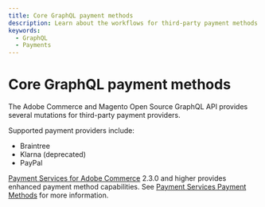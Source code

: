 ```yaml
---
title: Core GraphQL payment methods
description: Learn about the workflows for third-party payment methods.
keywords:
  - GraphQL
  - Payments
---
```


# Core GraphQL payment methods

The Adobe Commerce and Magento Open Source GraphQL API provides several mutations for third-party payment providers.

Supported payment providers include:

- Braintree
- Klarna (deprecated)
- PayPal

[Payment Services for Adobe Commerce](https://commercemarketplace.adobe.com/magento-payment-services.html) 2.3.0 and higher provides enhanced payment method capabilities. See [Payment Services Payment Methods](../payment-methods/index.md) for more information.
